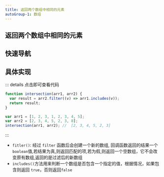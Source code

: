```yaml
---
title: 返回两个数组中相同的元素
autoGroup-1: 数组
---
```


## 返回两个数组中相同的元素

## 快速导航

<TOC />

## 具体实现

::: details 点击即可查看代码

```js
function intersection(arr1, arr2) {
  var result = arr2.filter((v) => arr1.includes(v));
  return result;
}

var arr1 = [1, 2, 3, 1, 2, 3, 4, 5];
var arr2 = [2, 3, 4, 5, 2, 3, 8];
intersection(arr1, arr2); //  [2, 3, 4, 5, 2, 3]
```

:::

- `fitler()`: 经过 `filter` 函数后会创建一个新的数组, 回调函数返回的结果一个 `boolean`值,若结果为真,则返回匹配的项,若为假,则返回一个空数组，它不会改变原有数组,返回的是过滤后的新数组
- `includes()`方法用来判断一个数组是否包含一个指定的值，根据情况，如果包含则返回 `true`，否则返回`false`

